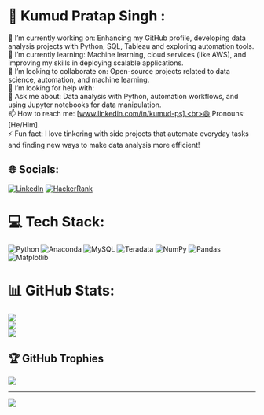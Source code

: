 # 💫 Kumud Pratap Singh :
🔭 I’m currently working on: Enhancing my GitHub profile, developing data analysis projects with Python, SQL, Tableau and exploring automation tools.<br>🌱 I’m currently learning: Machine learning, cloud services (like AWS), and improving my skills in deploying scalable applications.<br>👯 I’m looking to collaborate on: Open-source projects related to data science, automation, and machine learning.<br>🤔 I’m looking for help with: <br>💬 Ask me about: Data analysis with Python, automation workflows, and using Jupyter notebooks for data manipulation.<br>📫 How to reach me: [www.linkedin.com/in/kumud-ps].<br>😄 Pronouns: [He/Him].<br>⚡ Fun fact: I love tinkering with side projects that automate everyday tasks and finding new ways to make data analysis more efficient!


## 🌐 Socials:
[![LinkedIn](https://img.shields.io/badge/LinkedIn-%230077B5.svg?logo=linkedin&logoColor=white)](https://linkedin.com/in/kumud-ps) 
[![HackerRank](https://img.shields.io/badge/HackerRank-green)](https://www.hackerrank.com/kumud_ps)

# 💻 Tech Stack:
![Python](https://img.shields.io/badge/python-3670A0?style=for-the-badge&logo=python&logoColor=ffdd54) ![Anaconda](https://img.shields.io/badge/Anaconda-%2344A833.svg?style=for-the-badge&logo=anaconda&logoColor=white) ![MySQL](https://img.shields.io/badge/mysql-4479A1.svg?style=for-the-badge&logo=mysql&logoColor=white) ![Teradata](https://img.shields.io/badge/Teradata-F37440?style=for-the-badge&logo=teradata&logoColor=white) ![NumPy](https://img.shields.io/badge/numpy-%23013243.svg?style=for-the-badge&logo=numpy&logoColor=white) ![Pandas](https://img.shields.io/badge/pandas-%23150458.svg?style=for-the-badge&logo=pandas&logoColor=white) ![Matplotlib](https://img.shields.io/badge/Matplotlib-%23ffffff.svg?style=for-the-badge&logo=Matplotlib&logoColor=black)
# 📊 GitHub Stats:
![](https://github-readme-stats.vercel.app/api?username=kumud-ps&theme=dark&hide_border=false&include_all_commits=false&count_private=false)<br/>
![](https://github-readme-streak-stats.herokuapp.com/?user=kumud-ps&theme=dark&hide_border=false)<br/>
![](https://github-readme-stats.vercel.app/api/top-langs/?username=kumud-ps&theme=dark&hide_border=false&include_all_commits=false&count_private=false&layout=compact)

## 🏆 GitHub Trophies
![](https://github-profile-trophy.vercel.app/?username=kumud-ps&theme=radical&no-frame=false&no-bg=true&margin-w=4)

---
[![](https://visitcount.itsvg.in/api?id=kumud-ps&icon=0&color=0)](https://visitcount.itsvg.in)

<!-- Proudly created with GPRM ( https://gprm.itsvg.in ) -->

